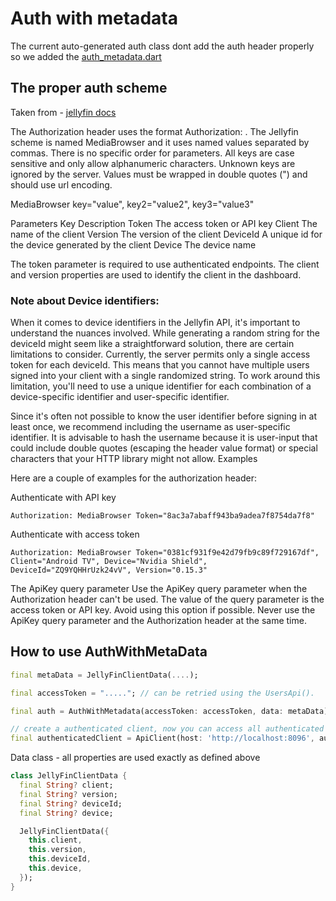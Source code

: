 # Auth with metadata

The current auto-generated auth class dont add the auth header properly 
so we added the [auth_metadata.dart](../jellydart/lib/auth_with_metadata.dart) 

## The proper auth scheme

Taken from - [jellyfin docs]()

The Authorization header uses the format Authorization: <scheme> <parameters>. 
The Jellyfin scheme is named MediaBrowser and it uses named values separated by commas. 
There is no specific order for parameters. All keys are case sensitive and only allow alphanumeric characters. Unknown keys are ignored by the server. Values must be wrapped in double quotes (") and should use url encoding.

MediaBrowser key="value", key2="value2", key3="value3"

Parameters
Key 	Description
Token 	The access token or API key
Client 	The name of the client
Version 	The version of the client
DeviceId 	A unique id for the device generated by the client
Device 	The device name

The token parameter is required to use authenticated endpoints. The client and version properties are used to identify the client in the dashboard.

### Note about Device identifiers:

When it comes to device identifiers in the Jellyfin API, 
it's important to understand the nuances involved. While generating a random string for the deviceId might seem like a straightforward solution, there are certain limitations to consider. Currently, the server permits only a single access token for each deviceId. This means that you cannot have multiple users signed into your client with a single randomized string. To work around this limitation, you'll need to use a unique identifier for each combination of a device-specific identifier and user-specific identifier.

Since it's often not possible to know the user identifier before signing in at least once, we recommend including the username as user-specific identifier. It is advisable to hash the username because it is user-input that could include double quotes (escaping the header value format) or special characters that your HTTP library might not allow.
Examples

Here are a couple of examples for the authorization header:

Authenticate with API key
```
Authorization: MediaBrowser Token="8ac3a7abaff943ba9adea7f8754da7f8"
```

Authenticate with access token
```
Authorization: MediaBrowser Token="0381cf931f9e42d79fb9c89f729167df", Client="Android TV", Device="Nvidia Shield", DeviceId="ZQ9YQHHrUzk24vV", Version="0.15.3"
```

The ApiKey query parameter
Use the ApiKey query parameter when the Authorization header can't be used. The value of the query parameter is the access token or API key. Avoid using this option if possible. Never use the ApiKey query parameter and the Authorization header at the same time.

## How to use AuthWithMetaData

```dart
final metaData = JellyFinClientData(....);

final accessToken = "....."; // can be retried using the UsersApi().

final auth = AuthWithMetadata(accessToken: accessToken, data: metaData);

// create a authenticated client, now you can access all authenticated routes, using this client
final authenticatedClient = ApiClient(host: 'http://localhost:8096', auth);
```

Data class - all properties are used exactly as defined above

```dart
class JellyFinClientData {
  final String? client;
  final String? version;
  final String? deviceId;
  final String? device;

  JellyFinClientData({
    this.client,
    this.version,
    this.deviceId,
    this.device,
  });
}
```

